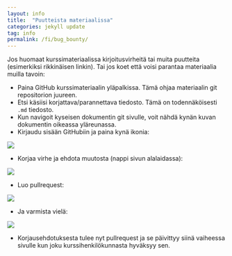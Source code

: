 ```yaml
---
layout: info
title:  "Puutteista materiaalissa"
categories: jekyll update
tag: info
permalink: /fi/bug_bounty/
---
```


Jos huomaat kurssimateriaalissa kirjoitusvirheitä tai muita puutteita (esimerkiksi rikkinäisen linkin). Tai jos koet että voisi parantaa materiaalia muilla tavoin:

* Paina GitHub kurssimateriaalin yläpalkissa. Tämä ohjaa materiaalin git repositorion juureen.
* Etsi käsiisi korjattava/parannettava tiedosto. Tämä on todennäköisesti `.md` tiedosto.
* Kun navigoit kyseisen dokumentin git sivulle, voit nähdä kynän kuvan dokumentin oikeassa yläreunassa.
* Kirjaudu sisään GitHubiin ja paina kynä ikonia:

![](http://saskeli.kapsi.fi/kyna.png)

* Korjaa virhe ja ehdota muutosta (nappi sivun alalaidassa):

![](http://saskeli.kapsi.fi/propose.png)

* Luo pullrequest:

![](http://saskeli.kapsi.fi/pr.png)

* Ja varmista vielä:

![](http://saskeli.kapsi.fi/confirm.png)

* Korjausehdotuksesta tulee nyt pullrequest ja se päivittyy siinä vaiheessa sivulle kun joku kurssihenkilökunnasta hyväksyy sen.
